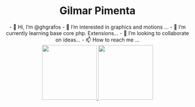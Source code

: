 <div align="center">
  <h1>Gilmar Pimenta</h1>
</div>
<div align="center">
- 👋 Hi, I’m @ghgrafos
- 👀 I’m interested in graphics and motions ...
- 🌱 I’m currently learning base core php. Extensions...
- 💞️ I’m looking to collaborate on ideas...
- 📫 How to reach me ...
</div>
<div align="center">
  <a href="https://github.com/ghgrafos">
  <img height="150em" src="https://github-readme-stats.vercel.app/api?username=ghgrafos&show_icons=true&theme=dark&include_all_commits=true&count_private=false"/>
  <img height="150em" src="https://github-readme-stats.vercel.app/api/top-langs/?username=ghgrafos&layout=compact&langs_count=7&theme=dark"/>
</div>
<!---
ghgrafos/ghgrafos is a ✨ special ✨ repository because its `README.md` (this file) appears on your GitHub profile.
You can click the Preview link to take a look at your changes.
--->
